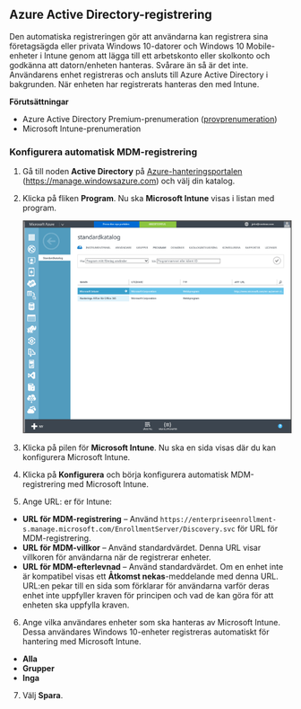 ## Azure Active Directory-registrering

Den automatiska registreringen gör att användarna kan registrera sina företagsägda eller privata Windows 10-datorer och Windows 10 Mobile-enheter i Intune genom att lägga till ett arbetskonto eller skolkonto och godkänna att datorn/enheten hanteras. Svårare än så är det inte. Användarens enhet registreras och ansluts till Azure Active Directory i bakgrunden. När enheten har registrerats hanteras den med Intune.

**Förutsättningar**
- Azure Active Directory Premium-prenumeration ([provprenumeration](http://go.microsoft.com/fwlink/?LinkID=816845))
- Microsoft Intune-prenumeration


### Konfigurera automatisk MDM-registrering

1. Gå till noden **Active Directory** på [Azure-hanteringsportalen](https://manage.windowsazure.com) (https://manage.windowsazure.com) och välj din katalog.

2. Klicka på fliken **Program**. Nu ska **Microsoft Intune** visas i listan med program.

    ![Azure AD-appar med Microsoft Intune](../media/aad-intune-app.png)

3. Klicka på pilen för **Microsoft Intune**. Nu ska en sida visas där du kan konfigurera Microsoft Intune.

4. Klicka på **Konfigurera** och börja konfigurera automatisk MDM-registrering med Microsoft Intune.

5. Ange URL: er för Intune:

  - **URL för MDM-registrering** – Använd `https://enterpriseenrollment-s.manage.microsoft.com/EnrollmentServer/Discovery.svc` för URL för MDM-registrering.
  - **URL för MDM-villkor** – Använd standardvärdet. Denna URL visar villkoren för användarna när de registrerar enheter.
  - **URL för MDM-efterlevnad** – Använd standardvärdet. Om en enhet inte är kompatibel visas ett **Åtkomst nekas**-meddelande med denna URL. URL:en pekar till en sida som förklarar för användarna varför deras enhet inte uppfyller kraven för principen och vad de kan göra för att enheten ska uppfylla kraven.

6.  Ange vilka användares enheter som ska hanteras av Microsoft Intune. Dessa användares Windows 10-enheter registreras automatiskt för hantering med Microsoft Intune.

  - **Alla**
  - **Grupper**
  - **Inga**

7. Välj **Spara**.


<!--HONumber=Aug16_HO5-->


